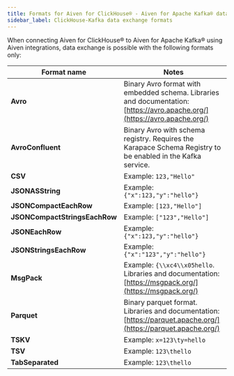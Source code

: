 ```yaml
---
title: Formats for Aiven for ClickHouse® - Aiven for Apache Kafka® data exchange
sidebar_label: ClickHouse-Kafka data exchange formats
---
```


When connecting Aiven for ClickHouse® to Aiven for Apache Kafka® using Aiven integrations, data exchange is possible with the following formats only:

| Format name                   | Notes                                                                                                                      |
| ----------------------------- | -------------------------------------------------------------------------------------------------------------------------- |
| **Avro**                      | Binary Avro format with embedded schema. Libraries and documentation: [https://avro.apache.org/](https://avro.apache.org/) |
| **AvroConfluent**             | Binary Avro with schema registry. Requires the Karapace Schema Registry to be enabled in the Kafka service.                |
| **CSV**                       | Example: `123,"Hello"`                                                                                                     |
| **JSONASString**              | Example: `{"x":123,"y":"hello"}`                                                                                           |
| **JSONCompactEachRow**        | Example: `[123,"Hello"]`                                                                                                   |
| **JSONCompactStringsEachRow** | Example: `["123","Hello"]`                                                                                                 |
| **JSONEachRow**               | Example: `{"x":123,"y":"hello"}`                                                                                           |
| **JSONStringsEachRow**        | Example: `{"x":"123","y":"hello"}`                                                                                         |
| **MsgPack**                   | Example: `{\\xc4\\x05hello`. Libraries and documentation: [https://msgpack.org/](https://msgpack.org/)                     |
| **Parquet**                   | Binary parquet format. Libraries and documentation: [https://parquet.apache.org/](https://parquet.apache.org/)             |
| **TSKV**                      | Example: `x=123\ty=hello`                                                                                                  |
| **TSV**                       | Example: `123\thello`                                                                                                      |
| **TabSeparated**              | Example: `123\thello`                                                                                                      |

